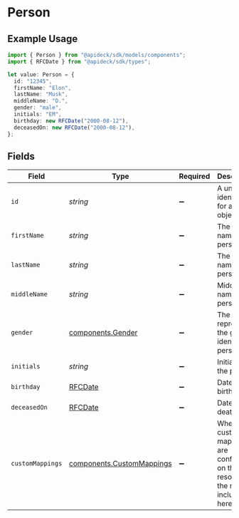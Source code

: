 # Person

## Example Usage

```typescript
import { Person } from "@apideck/sdk/models/components";
import { RFCDate } from "@apideck/sdk/types";

let value: Person = {
  id: "12345",
  firstName: "Elon",
  lastName: "Musk",
  middleName: "D.",
  gender: "male",
  initials: "EM",
  birthday: new RFCDate("2000-08-12"),
  deceasedOn: new RFCDate("2000-08-12"),
};
```

## Fields

| Field                                                                             | Type                                                                              | Required                                                                          | Description                                                                       | Example                                                                           |
| --------------------------------------------------------------------------------- | --------------------------------------------------------------------------------- | --------------------------------------------------------------------------------- | --------------------------------------------------------------------------------- | --------------------------------------------------------------------------------- |
| `id`                                                                              | *string*                                                                          | :heavy_minus_sign:                                                                | A unique identifier for an object.                                                | 12345                                                                             |
| `firstName`                                                                       | *string*                                                                          | :heavy_minus_sign:                                                                | The first name of the person.                                                     | Elon                                                                              |
| `lastName`                                                                        | *string*                                                                          | :heavy_minus_sign:                                                                | The last name of the person.                                                      | Musk                                                                              |
| `middleName`                                                                      | *string*                                                                          | :heavy_minus_sign:                                                                | Middle name of the person.                                                        | D.                                                                                |
| `gender`                                                                          | [components.Gender](../../models/components/gender.md)                            | :heavy_minus_sign:                                                                | The gender represents the gender identity of a person.                            | male                                                                              |
| `initials`                                                                        | *string*                                                                          | :heavy_minus_sign:                                                                | Initials of the person                                                            | EM                                                                                |
| `birthday`                                                                        | [RFCDate](../../types/rfcdate.md)                                                 | :heavy_minus_sign:                                                                | Date of birth                                                                     | 2000-08-12                                                                        |
| `deceasedOn`                                                                      | [RFCDate](../../types/rfcdate.md)                                                 | :heavy_minus_sign:                                                                | Date of death                                                                     | 2000-08-12                                                                        |
| `customMappings`                                                                  | [components.CustomMappings](../../models/components/custommappings.md)            | :heavy_minus_sign:                                                                | When custom mappings are configured on the resource, the result is included here. |                                                                                   |